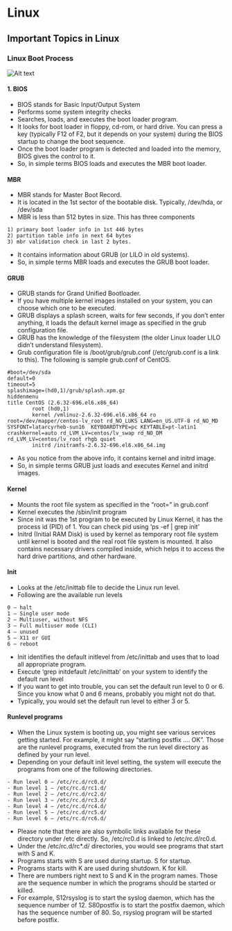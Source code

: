 # Linux
## Important Topics in Linux

### Linux Boot Process

![Alt text](https://github.com/farashahamad/Linux/blob/master/bootprocess.png?raw=true "Optional Title")

#### 1. BIOS

* BIOS stands for Basic Input/Output System
* Performs some system integrity checks
* Searches, loads, and executes the boot loader program.
* It looks for boot loader in floppy, cd-rom, or hard drive. You can press a key (typically F12 of F2, but it depends on your system) during the BIOS startup to change the boot sequence.
* Once the boot loader program is detected and loaded into the memory, BIOS gives the control to it.
* So, in simple terms BIOS loads and executes the MBR boot loader.

#### MBR

* MBR stands for Master Boot Record.
* It is located in the 1st sector of the bootable disk. Typically, /dev/hda, or /dev/sda
* MBR is less than 512 bytes in size. This has three components
```
1) primary boot loader info in 1st 446 bytes
2) partition table info in next 64 bytes
3) mbr validation check in last 2 bytes.
```
* It contains information about GRUB (or LILO in old systems).
* So, in simple terms MBR loads and executes the GRUB boot loader.

#### GRUB

* GRUB stands for Grand Unified Bootloader.
* If you have multiple kernel images installed on your system, you can choose which one to be executed.
* GRUB displays a splash screen, waits for few seconds, if you don’t enter anything, it loads the default kernel image as specified in the grub configuration file.
* GRUB has the knowledge of the filesystem (the older Linux loader LILO didn’t understand filesystem).
* Grub configuration file is /boot/grub/grub.conf (/etc/grub.conf is a link to this). The following is sample grub.conf of CentOS.
```
#boot=/dev/sda
default=0
timeout=5
splashimage=(hd0,1)/grub/splash.xpm.gz
hiddenmenu
title CentOS (2.6.32-696.el6.x86_64)
        root (hd0,1)
        kernel /vmlinuz-2.6.32-696.el6.x86_64 ro root=/dev/mapper/centos-lv_root rd_NO_LUKS LANG=en_US.UTF-8 rd_NO_MD SYSFONT=latarcyrheb-sun16  KEYBOARDTYPE=pc KEYTABLE=pt-latin1 crashkernel=auto rd_LVM_LV=centos/lv_swap rd_NO_DM rd_LVM_LV=centos/lv_root rhgb quiet
        initrd /initramfs-2.6.32-696.el6.x86_64.img
```
* As you notice from the above info, it contains kernel and initrd image.
* So, in simple terms GRUB just loads and executes Kernel and initrd images.

#### Kernel

* Mounts the root file system as specified in the “root=” in grub.conf
* Kernel executes the /sbin/init program
* Since init was the 1st program to be executed by Linux Kernel, it has the process id (PID) of 1. You can check pid using ‘ps -ef | grep init’
* Initrd (Initial RAM Disk) is used by kernel as temporary root file system until kernel is booted and the real root file system is mounted. It also contains necessary drivers compiled inside, which helps it to access the hard drive partitions, and other hardware.

#### Init
* Looks at the /etc/inittab file to decide the Linux run level.
* Following are the available run levels
```
0 – halt
1 – Single user mode
2 – Multiuser, without NFS
3 – Full multiuser mode (CLI)
4 – unused
5 – X11 or GUI
6 – reboot
```
* Init identifies the default initlevel from /etc/inittab and uses that to load all appropriate program.
* Execute ‘grep initdefault /etc/inittab’ on your system to identify the default run level
* If you want to get into trouble, you can set the default run level to 0 or 6. Since you know what 0 and 6 means, probably you might not do that.
* Typically, you would set the default run level to either 3 or 5.

#### Runlevel programs
* When the Linux system is booting up, you might see various services getting started. For example, it might say “starting postfix …. OK”. Those are the runlevel programs, executed from the run level directory as defined by your run level.
* Depending on your default init level setting, the system will execute the programs from one of the following directories.
```
- Run level 0 – /etc/rc.d/rc0.d/
- Run level 1 – /etc/rc.d/rc1.d/
- Run level 2 – /etc/rc.d/rc2.d/
- Run level 3 – /etc/rc.d/rc3.d/
- Run level 4 – /etc/rc.d/rc4.d/
- Run level 5 – /etc/rc.d/rc5.d/
- Run level 6 – /etc/rc.d/rc6.d/
```
* Please note that there are also symbolic links available for these directory under /etc directly. So, /etc/rc0.d is linked to /etc/rc.d/rc0.d.
* Under the /etc/rc.d/rc*.d/ directories, you would see programs that start with S and K.
* Programs starts with S are used during startup. S for startup.
* Programs starts with K are used during shutdown. K for kill.
* There are numbers right next to S and K in the program names. Those are the sequence number in which the programs should be started or killed.
* For example, S12rsyslog is to start the syslog daemon, which has the sequence number of 12. S80postfix is to start the postfix daemon, which has the sequence number of 80. So, rsyslog program will be started before postfix.
